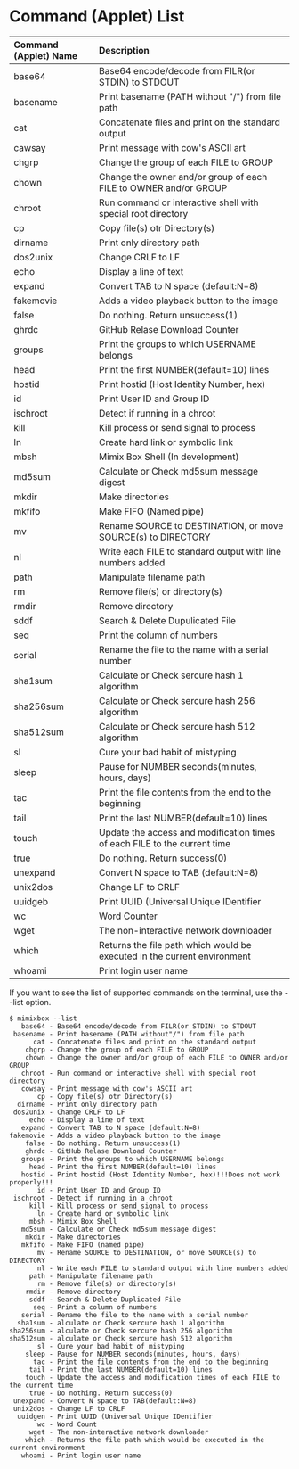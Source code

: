 # Command (Applet) List
|Command (Applet) Name | Description|
|:--|:--|
|    base64| Base64 encode/decode from FILR(or STDIN) to STDOUT|
|  basename| Print basename (PATH without "/") from file path |
|      cat | Concatenate files and print on the standard output|
|		cawsay | Print message with cow's ASCII art|
|   chgrp  | Change the group of each FILE to GROUP|
|   chown  | Change the owner and/or group of each FILE to OWNER and/or GROUP|
|   chroot | Run command or interactive shell with special root directory|
|       cp | Copy file(s) otr Directory(s) |
|  dirname | Print only directory path |
| dos2unix | Change CRLF to LF|
|     echo | Display a line of text|
|   expand | Convert TAB to N space (default:N=8)|
|fakemovie | Adds a video playback button to the image|
|    false | Do nothing. Return unsuccess(1)|
|    ghrdc | GitHub Relase Download Counter|
|   groups | Print the groups to which USERNAME belongs|
|    head  | Print the first NUMBER(default=10) lines |
| hostid   | Print hostid (Host Identity Number, hex)|
|       id | Print User ID and Group ID|
|  ischroot| Detect if running in a chroot|
|   kill   | Kill process or send signal to process|
|       ln | Create hard link or symbolic link|
|     mbsh | Mimix Box Shell (In development)|
|    md5sum| Calculate or Check md5sum message digest|
|    mkdir | Make directories|
|    mkfifo | Make FIFO (Named pipe)|
|       mv | Rename SOURCE to DESTINATION, or move SOURCE(s) to DIRECTORY|
|       nl| Write each FILE to standard output with line numbers added|
|     path | Manipulate filename path|
|     rm   | Remove file(s) or directory(s)|
|     rmdir   | Remove directory|
|   sddf   | Search & Delete Dupulicated File|
|   seq   | Print the column of numbers|
|   serial | Rename the file to the name with a serial number|
|    sha1sum| Calculate or Check sercure hash 1 algorithm|
|    sha256sum| Calculate or Check sercure hash 256 algorithm|
|    sha512sum| Calculate or Check sercure hash 512 algorithm|
|           sl| Cure your bad habit of mistyping|
|    sleep | Pause for NUMBER seconds(minutes, hours, days)|
|     tac  | Print the file contents from the end to the beginning|
|     tail |  Print the last NUMBER(default=10) lines|
|    touch | Update the access and modification times of each FILE to the current time|
|     true | Do nothing. Return success(0)|
|  unexpand| Convert N space to TAB (default:N=8)|
|  unix2dos| Change LF to CRLF|
|   uuidgeb| Print UUID (Universal Unique IDentifier|
|    wc    |    Word Counter|
|    wget  | The non-interactive network downloader|
|    which | Returns the file path which would be executed in the current environment|
|   whoami | Print login user name|

If you want to see the list of supported commands on the terminal, use the --list option.

```
$ mimixbox --list
   base64 - Base64 encode/decode from FILR(or STDIN) to STDOUT
 basename - Print basename (PATH without"/") from file path
      cat - Concatenate files and print on the standard output
    chgrp - Change the group of each FILE to GROUP
    chown - Change the owner and/or group of each FILE to OWNER and/or GROUP
   chroot - Run command or interactive shell with special root directory
   cowsay - Print message with cow's ASCII art
       cp - Copy file(s) otr Directory(s)
  dirname - Print only directory path
 dos2unix - Change CRLF to LF
     echo - Display a line of text
   expand - Convert TAB to N space (default:N=8)
fakemovie - Adds a video playback button to the image
    false - Do nothing. Return unsuccess(1)
    ghrdc - GitHub Relase Download Counter
   groups - Print the groups to which USERNAME belongs
     head - Print the first NUMBER(default=10) lines
   hostid - Print hostid (Host Identity Number, hex)!!!Does not work properly!!!
       id - Print User ID and Group ID
 ischroot - Detect if running in a chroot
     kill - Kill process or send signal to process
       ln - Create hard or symbolic link
     mbsh - Mimix Box Shell
   md5sum - Calculate or Check md5sum message digest
    mkdir - Make directories
   mkfifo - Make FIFO (named pipe)
       mv - Rename SOURCE to DESTINATION, or move SOURCE(s) to DIRECTORY
       nl - Write each FILE to standard output with line numbers added
     path - Manipulate filename path
       rm - Remove file(s) or directory(s)
    rmdir - Remove directory
     sddf - Search & Delete Duplicated File
      seq - Print a column of numbers
   serial - Rename the file to the name with a serial number
  sha1sum - alculate or Check sercure hash 1 algorithm
sha256sum - alculate or Check sercure hash 256 algorithm
sha512sum - alculate or Check sercure hash 512 algorithm
       sl - Cure your bad habit of mistyping
    sleep - Pause for NUMBER seconds(minutes, hours, days)
      tac - Print the file contents from the end to the beginning
     tail - Print the last NUMBER(default=10) lines
    touch - Update the access and modification times of each FILE to the current time
     true - Do nothing. Return success(0)
 unexpand - Convert N space to TAB(default:N=8)
 unix2dos - Change LF to CRLF
  uuidgen - Print UUID (Universal Unique IDentifier
       wc - Word Count
     wget - The non-interactive network downloader
    which - Returns the file path which would be executed in the current environment
   whoami - Print login user name
```